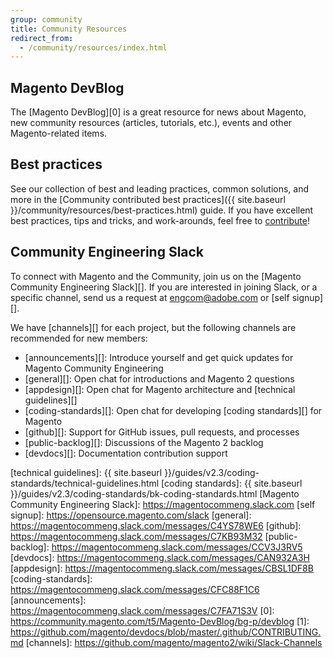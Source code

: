 ```yaml
---
group: community
title: Community Resources
redirect_from:
  - /community/resources/index.html
---
```


## Magento DevBlog

The [Magento DevBlog][0] is a great resource for news about Magento, new community resources (articles, tutorials, etc.), events and other Magento-related items.

## Best practices

See our collection of best and leading practices, common solutions, and more in the [Community contributed best practices]({{ site.baseurl }}/community/resources/best-practices.html) guide. If you have excellent best practices, tips and tricks, and work-arounds, feel free to [contribute][]!

## Community Engineering Slack

To connect with Magento and the Community, join us on the [Magento Community Engineering Slack][]. If you are interested in joining Slack, or a specific channel, send us a request at [engcom@adobe.com](mailto:engcom@adobe.com) or [self signup][].

We have [channels][] for each project, but the following channels are recommended for new members:

-  [announcements][]: Introduce yourself and get quick updates for Magento Community Engineering
-  [general][]: Open chat for introductions and Magento 2 questions
-  [appdesign][]: Open chat for Magento architecture and [technical guidelines][]
-  [coding-standards][]: Open chat for developing [coding standards][] for Magento
-  [github][]: Support for GitHub issues, pull requests, and processes
-  [public-backlog][]: Discussions of the Magento 2 backlog
-  [devdocs][]: Documentation contribution support

[contribute]: https://github.com/magento/devdocs/blob/master/.github/CONTRIBUTING.md
[technical guidelines]: {{ site.baseurl }}/guides/v2.3/coding-standards/technical-guidelines.html
[coding standards]: {{ site.baseurl }}/guides/v2.3/coding-standards/bk-coding-standards.html
[Magento Community Engineering Slack]: https://magentocommeng.slack.com
[self signup]: https://opensource.magento.com/slack
[general]: https://magentocommeng.slack.com/messages/C4YS78WE6
[github]: https://magentocommeng.slack.com/messages/C7KB93M32
[public-backlog]: https://magentocommeng.slack.com/messages/CCV3J3RV5
[devdocs]: https://magentocommeng.slack.com/messages/CAN932A3H
[appdesign]: https://magentocommeng.slack.com/messages/CBSL1DF8B
[coding-standards]: https://magentocommeng.slack.com/messages/CFC88F1C6
[announcements]: https://magentocommeng.slack.com/messages/C7FA71S3V
[0]: https://community.magento.com/t5/Magento-DevBlog/bg-p/devblog
[1]: https://github.com/magento/devdocs/blob/master/.github/CONTRIBUTING.md
[channels]: https://github.com/magento/magento2/wiki/Slack-Channels
